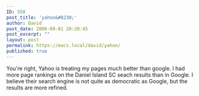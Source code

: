 ```yaml
---
ID: 558
post_title: 'yahoo&#8230;'
author: David
post_date: 2006-09-01 20:20:45
post_excerpt: ""
layout: post
permalink: https://macs.local/david/yahoo/
published: true
---
```

You're right, Yahoo is treating my pages much better than google. I had more page rankings on the Daniel Island SC seach results than in Google.  I believe their search engine is not quite as democratic as Google, but the results are more refined.  